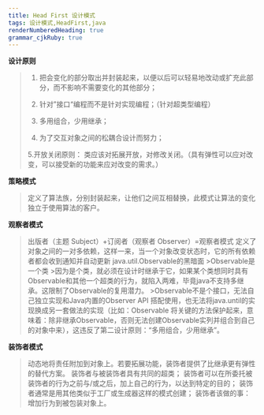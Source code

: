 ```yaml
---
title: Head First 设计模式
tags: 设计模式,HeadFirst,java
renderNumberedHeading: true
grammar_cjkRuby: true
---
```



**设计原则**
 > 1. 把会变化的部分取出并封装起来，以便以后可以轻易地改动或扩充此部分，而不影响不需要变化的其他部分；
 > 
 > 2. 针对”接口“编程而不是针对实现编程；（针对超类型编程）
 > 
 > 3. 多用组合，少用继承；
 > 
 > 4. 为了交互对象之间的松耦合设计而努力；
 > 
 > 5.开放关闭原则：
 > 类应该对拓展开放，对修改关闭。（具有弹性可以应对改变，可以接受新的功能来应对改变的需求。）

**策略模式**

> 定义了算法族，分别封装起来，让他们之间互相替换，此模式让算法的变化独立于使用算法的客户。

**观察者模式**
>出版者（主题 Subject）+订阅者（观察者 Observer）=观察者模式
>定义了对象之间的一对多依赖，这样一来，当一个对象改变状态时，它的所有依赖者都会收到通知并自动更新
>java.util.Observable的黑暗面
	>Observable是一个类
		>因为是个类，就必须在设计时继承于它，如果某个类想同时具有Observable和其他一个超类的行为，就陷入两难，毕竟java不支持多继承。这限制了Observable的复用潜力。
	>Observable不是个接口，无法自己独立实现和Java内置的Observer API 搭配使用，也无法将java.until的实现换成另一套做法的实现（比如：Observable 将关键的方法保护起来，意味着：除非继承Observable，否则无法创建Observable实列并组合到自己的对象中来），这违反了第二设计原则：“多用组合，少用继承”。
	
 **装饰者模式**
 >动态地将责任附加到对象上。若要拓展功能，装饰者提供了比继承更有弹性的替代方案。
 >装饰者与被装饰者具有共同的超类；
 >装饰者可以在所委托被装饰者的行为之前与/或之后，加上自己的行为，以达到特定的目的；
 >装饰者通常是用其他类似于工厂或生成器这样的模式创建；
 >装饰者该做的事：增加行为到被包装对象上。
